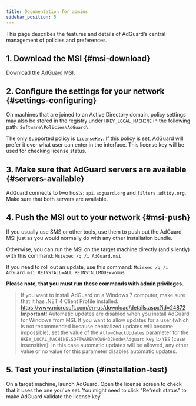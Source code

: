 ```yaml
---
title: Documentation for admins
sidebar_position: 5
---
```


This page describes the features and details of AdGuard’s central management of policies and preferences.

## 1. Download the MSI {#msi-download}

Download the [AdGuard MSI](https://cdn.adtidy.org/public/Windows/AdGuard.msi).

## 2. Configure the settings for your network {#settings-configuring}

On machines that are joined to an Active Directory domain, policy settings may also be stored in the registry under `HKEY_LOCAL_MACHINE` in the following path: `Software\Policies\AdGuard\`.

The only supported policy is `LicenseKey`. If this policy is set, AdGuard will prefer it over what user can enter in the interface. This license key will be used for checking license status.

## 3. Make sure that AdGuard servers are available {#servers-available}

AdGuard connects to two hosts: `api.adguard.org` and `filters.adtidy.org`. Make sure that both servers are available.

## 4. Push the MSI out to your network {#msi-push}

If you usually use SMS or other tools, use them to push out the AdGuard MSI just as you would normally do with any other installation bundle.

Otherwise, you can run the MSI on the target machine directly (and silently) with this command: `Msiexec /q /i AdGuard.msi`

If you need to roll out an update, use this command: `Msiexec /q /i AdGuard.msi REINSTALL=ALL REINSTALLMODE=vomus`

**Please note, that you must run these commands with admin privileges.**

> If you want to install AdGuard on a Windows 7 computer, make sure that it has .NET 4 Client Profile installed: https://www.microsoft.com/en-us/download/details.aspx?id=24872
> **Important!** Automatic updates are disabled when you install AdGuard for Windows from MSI. If you want to allow updates for a user (which is not recommended because centralized updates will become impossible), set the value of the `AllowCheckUpdates` parameter for the `HKEY_LOCAL_MACHINE\SOFTWARE\WOW6432Node\Adguard` key to `YES` (case insensitive). In this case automatic updates will be allowed, any other value or no value for this parameter disables automatic updates.

## 5. Test your installation {#installation-test}

On a target machine, launch AdGuard. Open the license screen to check that it uses the one you've set. You might need to click "Refresh status" to make AdGuard validate the license key.